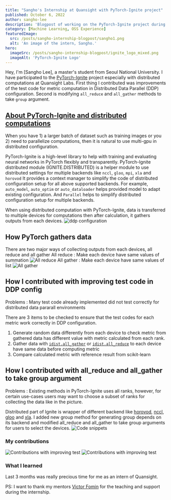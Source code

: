 ```yaml
---
title: "Sangho's Internship at Quansight with PyTorch-Ignite project"
published: October 6, 2022
author: sangho-lee
description: 'Blogpost of working on the PyTorch-Ignite project during internship at Quansight'
category: [Machine Learning, OSS Experience]
featuredImage:
  src: /posts/sangho-internship-blogpost/sangho1.png
  alt: 'An image of the intern, Sangho.'
hero:
  imageSrc: /posts/sangho-internship-blogpost/ignite_logo_mixed.png
  imageAlt: 'PyTorch-Ignite Logo'
---
```


Hey, I'm [Sangho Lee], a master's student from Seoul National University.
I have participated to the [PyTorch-Ignite](https://pytorch-ignite.ai/) project especially with distributed computations at Quansight Labs.
First thing I contributed was improvements of the test code for metric computation in Distributed Data Parallel (DDP) configuration.
Second is modifying `all_reduce` and `all_gather` methods to take `group` argument.

## [About PyTorch-Ignite and distributed computations](https://pytorch-ignite.ai/tutorials/advanced/01-collective-communication/)

When you have 1) a larger batch of dataset such as training images or you 2) need to parallelize computations, then it is natural to use multi-gpu in distributed configuration.

PyTorch-Ignite is a high-level library to help with training and evaluating neural networks in PyTorch flexibly and transparently.
PyTorch-Ignite distributed module (IGNITE.DISTRIBUTED) is a helper module to use distributed settings for multiple backends like `nccl`, `gloo`, `mpi`, `xla` and `horovod`
It provides a context manager to simplify the code of distributed configuration setup for all above supported backends.
For example, `auto_model`, `auto_optim` or `auto_dataloader` helps provided model to adapt existing configuration. And `Parallel` helps 
to simplify distributed configuration setup for multiple backends.

When using distributed computation with PyTorch-Ignite, data is transferred to multiple devices for computations then after calculation, it gathers outputs from each devices.
<img alt="ddp configuration" src="/posts/sangho-blog-post/ddp1.png" />

## How PyTorch gathers data

There are two major ways of collecting outputs from each devices, all reduce and all gather
All reduce : Make each device have same values of summation
<img alt="All reduce" src="/posts/sangho-blog-post/allreduce.png" />
All gather : Make each device have same values of list
<img alt="All gather" src="/posts/sangho-blog-post/allgather.png" />


## How I contributed with improving test code in DDP config

Problems : Many test code already implemented did not test correctly for distributed data pararall environments

There are 3 items to be checked to ensure that the test codes for each metric work correctly in DDP configuration.
1) Generate random data differently from each device to check metric from gathered data has different value with metric calculated from each rank.
2) Gather data with [`idist.all_gather`](https://pytorch-ignite.ai/tutorials/advanced/01-collective-communication/#all-gather) or [`idist.all_reduce`](https://pytorch-ignite.ai/tutorials/advanced/01-collective-communication/#all-reduce) to each device have same data before computing metric
3) Compare calculated metric with reference result from scikit-learn




## How I contributed with all_reduce and all_gather to take group argument

Problems : Existing methods in PyTorch-Ignite uses all ranks, however, for certain use-cases users may want to choose a subset of ranks for collecting the data like in the picture.

Distributed part of Ignite is wrapper of different backend like [horovod](https://horovod.ai/), [nccl](https://developer.nvidia.com/nccl), [gloo](https://github.com/facebookincubator/gloo) and [xla](https://github.com/pytorch/xla).
I added new group method for generating group depends on its backend and modified all_reduce and all_gather to take group arguments for users to select the devices.
<img alt="Code snippets" src="/posts/sangho-blog-post/code1.png" />


### My contributions

<img alt="Contributions with improving test" src="/posts/sangho-blog-post/cont1.png" />
<img alt="Contributions with improving test" src="/posts/sangho-blog-post/cont2.png" />

### What I learned

Last 3 months was really precious time for me as an intern of Quansight.

PS: I want to thank my mentors [Victor Fomin](https://github.com/vfdev-5) for the teaching and support during the internship.